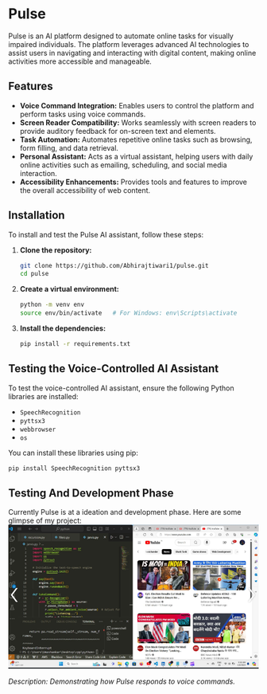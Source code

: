 # Pulse

Pulse is an AI platform designed to automate online tasks for visually impaired individuals. The platform leverages advanced AI technologies to assist users in navigating and interacting with digital content, making online activities more accessible and manageable.

## Features

- **Voice Command Integration:** Enables users to control the platform and perform tasks using voice commands.
- **Screen Reader Compatibility:** Works seamlessly with screen readers to provide auditory feedback for on-screen text and elements.
- **Task Automation:** Automates repetitive online tasks such as browsing, form filling, and data retrieval.
- **Personal Assistant:** Acts as a virtual assistant, helping users with daily online activities such as emailing, scheduling, and social media interaction.
- **Accessibility Enhancements:** Provides tools and features to improve the overall accessibility of web content.

## Installation

To install and test the Pulse AI assistant, follow these steps:

1. **Clone the repository:**
    ```sh
    git clone https://github.com/Abhirajtiwari1/pulse.git
    cd pulse
    ```

2. **Create a virtual environment:**
    ```sh
    python -m venv env
    source env/bin/activate   # For Windows: env\Scripts\activate
    ```

3. **Install the dependencies:**
    ```sh
    pip install -r requirements.txt
    ```

## Testing the Voice-Controlled AI Assistant

To test the voice-controlled AI assistant, ensure the following Python libraries are installed:

- `SpeechRecognition`
- `pyttsx3`
- `webbrowser`
- `os`

You can install these libraries using pip:

```sh
pip install SpeechRecognition pyttsx3
```
## Testing And Development Phase
Currently Pulse is at a ideation and development phase. Here are some glimpse of my project: 
![Voice Command Interaction](picture1.png) 

*Description: Demonstrating how Pulse responds to voice commands.*


